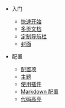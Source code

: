 - 入门

  - [快速开始](content/quickstart.md)
  - [多页文档](content/more-pages.md)
  - [定制导航栏](content/custom-navbar.md)
  - [封面](content/cover.md)

- 配置
  - [配置项](content/configuration.md)
  - [主题](content/themes.md)
  - [使用插件](content/plugins.md)
  - [Markdown 配置](content/markdown.md)
  - [代码高亮](content/language-highlight.md)
